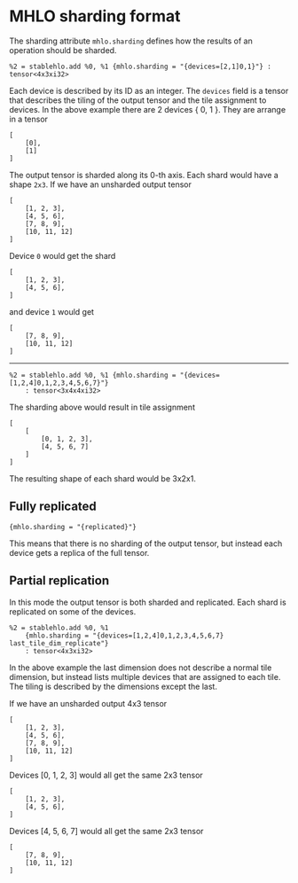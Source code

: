 # MHLO sharding format

The sharding attribute `mhlo.sharding` defines how the results of an operation should be sharded.
```mlir
%2 = stablehlo.add %0, %1 {mhlo.sharding = "{devices=[2,1]0,1}"} : tensor<4x3xi32>
```

Each device is described by its ID as an integer.
The `devices` field is a tensor that describes the tiling of the output tensor
and the tile assignment to devices.
In the above example there are 2 devices { 0, 1 }. They are arrange in a tensor
```
[
    [0],
    [1]
]
```
The output tensor is sharded along its 0-th axis.
Each shard would have a shape `2x3`.
If we have an unsharded output tensor
```
[
    [1, 2, 3],
    [4, 5, 6],
    [7, 8, 9],
    [10, 11, 12]
]
```
Device `0` would get the shard
```
[
    [1, 2, 3],
    [4, 5, 6],
]
```
and device `1` would get
```
[
    [7, 8, 9],
    [10, 11, 12]
]
```

---

```
%2 = stablehlo.add %0, %1 {mhlo.sharding = "{devices=[1,2,4]0,1,2,3,4,5,6,7}"}
    : tensor<3x4x4xi32>
```
The sharding above would result in tile assignment
```
[
    [
        [0, 1, 2, 3],
        [4, 5, 6, 7]
    ]
]
```
The resulting shape of each shard would be 3x2x1.

## Fully replicated

```
{mhlo.sharding = "{replicated}"}
```
This means that there is no sharding of the output tensor,
but instead each device gets a replica of the full tensor.

## Partial replication

In this mode the output tensor is both sharded and replicated. Each shard is replicated on some of the devices.

```
%2 = stablehlo.add %0, %1
    {mhlo.sharding = "{devices=[1,2,4]0,1,2,3,4,5,6,7} last_tile_dim_replicate"}
    : tensor<4x3xi32>
```
In the above example the last dimension does not describe a normal tile dimension,
but instead lists multiple devices that are assigned to each tile.
The tiling is described by the dimensions except the last.

If we have an unsharded output 4x3 tensor
```
[
    [1, 2, 3],
    [4, 5, 6],
    [7, 8, 9],
    [10, 11, 12]
]
```

Devices [0, 1, 2, 3] would all get the same 2x3 tensor
```
[
    [1, 2, 3],
    [4, 5, 6],
]
```

Devices [4, 5, 6, 7] would all get the same 2x3 tensor
```
[
    [7, 8, 9],
    [10, 11, 12]
]
```
